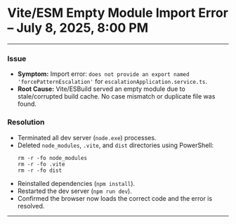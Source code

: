 # Vite/ESM Empty Module Import Error – July 8, 2025, 8:00 PM

---

### Issue
- **Symptom:** Import error: `does not provide an export named 'forcePatternEscalation'` for `escalationApplication.service.ts`.
- **Root Cause:** Vite/ESBuild served an empty module due to stale/corrupted build cache. No case mismatch or duplicate file was found.

### Resolution
- Terminated all dev server (`node.exe`) processes.
- Deleted `node_modules`, `.vite`, and `dist` directories using PowerShell:
  ```
  rm -r -fo node_modules
  rm -r -fo .vite
  rm -r -fo dist
  ```
- Reinstalled dependencies (`npm install`).
- Restarted the dev server (`npm run dev`).
- Confirmed the browser now loads the correct code and the error is resolved.

--- 